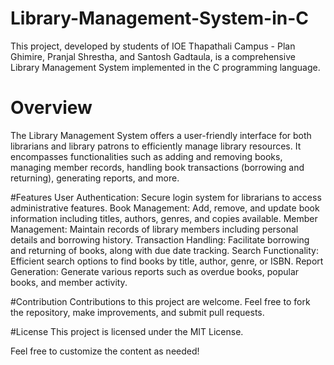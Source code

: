 # Library-Management-System-in-C
This project, developed by students of IOE Thapathali Campus - Plan Ghimire, Pranjal Shrestha, and Santosh Gadtaula, is a comprehensive Library Management System implemented in the C programming language.

# Overview
The Library Management System offers a user-friendly interface for both librarians and library patrons to efficiently manage library resources. It encompasses functionalities such as adding and removing books, managing member records, handling book transactions (borrowing and returning), generating reports, and more.

#Features
User Authentication: Secure login system for librarians to access administrative features.
Book Management: Add, remove, and update book information including titles, authors, genres, and copies available.
Member Management: Maintain records of library members including personal details and borrowing history.
Transaction Handling: Facilitate borrowing and returning of books, along with due date tracking.
Search Functionality: Efficient search options to find books by title, author, genre, or ISBN.
Report Generation: Generate various reports such as overdue books, popular books, and member activity.

#Contribution
Contributions to this project are welcome. Feel free to fork the repository, make improvements, and submit pull requests.

#License
This project is licensed under the MIT License.

Feel free to customize the content as needed!

